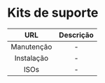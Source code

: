 # Kits de suporte

|    URL     | Descrição |
|:----------:|:---------:|
| Manutenção |     -     |
| Instalação |     -     |
|    ISOs    |     -     |
